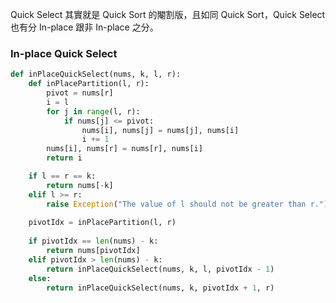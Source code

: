 Quick Select 其實就是 Quick Sort 的閹割版，且如同 Quick Sort，Quick Select 也有分 In-place 跟非 In-place 之分。

### In-place Quick Select

```Python
def inPlaceQuickSelect(nums, k, l, r):
	def inPlacePartition(l, r):
		pivot = nums[r]
		i = l
		for j in range(l, r):
			if nums[j] <= pivot:
				nums[i], nums[j] = nums[j], nums[i]
				i += 1
		nums[i], nums[r] = nums[r], nums[i]
		return i

	if l == r == k:
		return nums[-k]
	elif l >= r:
		raise Exception("The value of l should not be greater than r.")
	
	pivotIdx = inPlacePartition(l, r)
	
	if pivotIdx == len(nums) - k:
		return nums[pivotIdx]
	elif pivotIdx > len(nums) - k:
		return inPlaceQuickSelect(nums, k, l, pivotIdx - 1)
	else:
		return inPlaceQuickSelect(nums, k, pivotIdx + 1, r)
```
